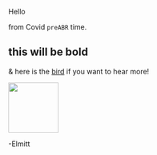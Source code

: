Hello 

from Covid `preABR` time. 

## this will be bold
 
& here is the [bird](https://twitter.com/elmitte) if you want to hear more!

<img src=https://imgur.com/YnAPiLM.jpg width="100px">


-Elmitt
